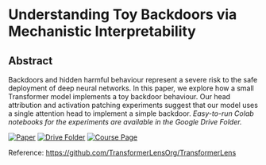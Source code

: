 # Understanding Toy Backdoors via Mechanistic Interpretability
## Abstract
Backdoors and hidden harmful behaviour represent a severe risk to the safe deployment of deep neural networks. In this paper, we explore how a small Transformer model implements a toy backdoor behaviour. Our head attribution and activation patching experiments suggest that our model uses a single attention head to implement a simple backdoor. *Easy-to-run Colab notebooks for the experiments are available in the Google Drive Folder.*

[![Paper](https://img.shields.io/badge/Paper-007ACC?style=for-the-badge&labelColor=007ACC)](https://drive.google.com/file/d/1z_Cyf4Od9oleou-eSpmaR3_GqAMdl3Xk/view?usp=sharing)
[![Drive Folder](https://img.shields.io/badge/Drive_Folder-007ACC?style=for-the-badge&labelColor=007ACC)](https://drive.google.com/drive/folders/1bYo5cmAbYJfbly7my4PkCFa21mJxQtdu?usp=sharing)
[![Course Page](https://img.shields.io/badge/Course_Page-007ACC?style=for-the-badge&labelColor=007ACC)](https://www.cl.cam.ac.uk/teaching/2324/R252/)

Reference: https://github.com/TransformerLensOrg/TransformerLens
